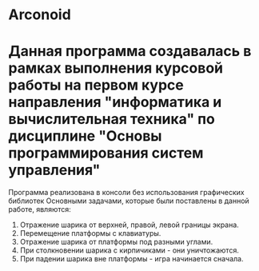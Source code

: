 # Arconoid
# Данная программа создавалась в рамках выполнения курсовой работы на первом курсе направления "информатика и вычислительная техника" по дисциплине "Основы программирования систем управления"
Программа реализована в консоли без использования графических библиотек
Основными задачами, которые были поставлены в данной работе, являются:
1) Отражение шарика от верхней, правой, левой границы экрана.
2) Перемещение платформы с клавиатуры.
3) Отражение шарика от платформы под разными углами.
4) При столкновении шарика с кирпичиками - они уничтожаются.
5) При падении шарика вне платформы - игра начинается сначала.
